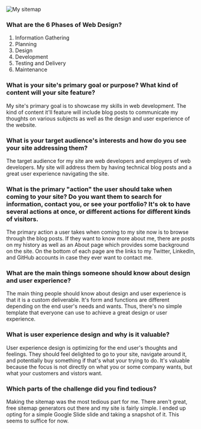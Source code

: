 ![My sitemap](/imgs/sitemap.png "My sitemap")

### What are the 6 Phases of Web Design?

1. Information Gathering
2. Planning
3. Design
4. Development
5. Testing and Delivery
6. Maintenance

### What is your site's primary goal or purpose? What kind of content will your site feature?

My site's primary goal is to showcase my skills in web development. The kind of content it'll feature will include blog posts to communicate my thoughts on various subjects as well as the design and user experience of the website.

### What is your target audience's interests and how do you see your site addressing them?

The target audience for my site are web developers and employers of web developers. My site will address them by having technical blog posts and a great user experience navigating the site.

### What is the primary "action" the user should take when coming to your site? Do you want them to search for information, contact you, or see your portfolio? It's ok to have several actions at once, or different actions for different kinds of visitors.

The primary action a user takes when coming to my site now is to browse through the blog posts. If they want to know more about me, there are posts on my history as well as an About page which provides some background on the site. On the bottom of each page are the links to my Twitter, LinkedIn, and GitHub accounts in case they ever want to contact me.

### What are the main things someone should know about design and user experience?

The main thing people should know about design and user experience is that it is a custom deliverable. It's form and functions are different depending on the end user's needs and wants. Thus, there's no simple template that everyone can use to achieve a great design or user experience.

### What is user experience design and why is it valuable?

User experience design is optimizing for the end user's thoughts and feelings. They should feel delighted to go to your site, navigate around it, and potentially buy something if that's what your trying to do. It's valuable because the focus is not directly on what you or some company wants, but what your customers and vistors want.

### Which parts of the challenge did you find tedious?

Making the sitemap was the most tedious part for me. There aren't great, free sitemap generators out there and my site is fairly simple. I ended up opting for a simple Google Slide slide and taking a snapshot of it. This seems to suffice for now.